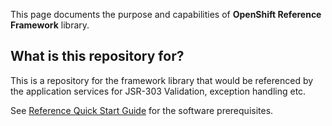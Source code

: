 This page documents the purpose and capabilities of **OpenShift Reference Framework** library.

## What is this repository for? ##

This is a repository for the framework library that would be referenced by the application services for JSR-303 Validation, exception handling etc.


See [Reference Quick Start Guide](https://github.com/department-of-veterans-affairs/os-svc-reference-spring-boot/wiki/DEV-:-Platform-Quick-Start-Guide) for the software prerequisites.
